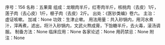 序号：156
名称：五果膏
组成：龙眼肉半斤，红枣肉半斤，核桃肉（去皮）1斤，莲子肉（去心皮）1斤，榧子肉（去皮）2斤。
出处：《医钞类编》卷六。
主治：虚证咳嗽。
加减：None
功效：生津止嗽。
用法用量：共入砂锅内，用河水煮汁，滓再煮，滤出，将汁入砂锅内，文武火熬成膏，下饴糖半斤，去火毒，滚汤调服。
制备方法：None
临床应用：None
各家论述：None
用药禁忌：None
附注：None
